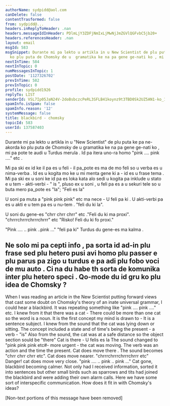```yaml
---
authorName: sydpidd@aol.com
canDelete: false
contentTrasformed: false
from: sydpidd@...
headers.inReplyToHeader: .nan
headers.messageIdInHeader: PDlmLjY3ZDFjNmIxLjMwNjJmZGVlQGFvbC5jb20+
headers.referencesHeader: .nan
layout: email
msgId: 583
msgSnippet: Durante mi pa lekto u artikla in u New Scientist de plu puta ke pa ne-akorda
  ko plu puta de Chomsky de u  gramatika ke na pa gene ge-nati ko , mi pa pote te
nextInTime: 584
nextInTopic: 0
numMessagesInTopic: 1
postDate: '1127326702'
prevInTime: 582
prevInTopic: 0
profile: sydpidd1926
replyTo: LIST
senderId: VSL7Ip05JaN24V-2doBsbczcPeRL3SFLB41koynz9t3TBD0Sk2UZ5AN1-ko_10PKGcgLF6-2
spamInfo.isSpam: false
spamInfo.reason: '12'
systemMessage: false
title: blackbird - chomsky
topicId: 583
userId: 137587403
---
```


Durante mi pa lekto u artikla in u "New Scientist" de plu puta ke pa 
ne-akorda ko plu puta de Chomsky de u  gramatika ke na pa gene ge-nati ko , mi pa pote 
te audi u  Turdus merula . Id pa itera uno-ra homo "pink .... pink ...." etc 
.

 Mi pa ski ex id ke il pa es u feli - il pa_pote es ma de mo feli so u verba 
es u nima-verba . Id es u kogita mo ke u mi menta gene ki a - id es u frase 
tema . Mi pa ski ex u soni ke id pa es loka kata alo sedi u kogita pa inklude u 
stato e u tem - akti-verbi  - " is ", pluso ex u soni , u feli pa es a u 
sekuri tele so u  buta mero pa_pote es "la"; "Feli es la" 

U soni pa muta a "pink pink pink" etc ma nece - U feli pa ki . U akti-verbi 
pa es u akti e u tem pa es u nu-tem . "feli du ki la". 

U soni du gene-es "chrr  chrr  chrr" etc ."Feli du ki ma proxi".  
"chrrrchrrrchrrrchrrr" etc "Risko! Feli du ki fo proxi." 

 "Pink .... .. pink ..pink ..." "feli pa ki"  Turdus du gene-es ma kalma .

 Ne solo mi pa cepti info , pa sorta id ad-in plu frase sed plu hetero pusi 
avi homo plu  passer e plu parus pa zigo u turdus e pa adi plu fobo voci de mu 
auto . Ci na du habe th sorta  de komunika inter plu hetero speci . Qo-mode du 
id gru ko plu idea de Chomsky ?
--------------------------------------------------

When I was reading an article in the New Scientist putting forward views that 
cast some doubt on Chomsky's theory of an inate universal grammar, I could 
hear a blackbird. It was repeating something like "pink .... pink ...." etc. I 
knew from it that there was a cat - There could be more than one cat so the 
word is a noun. It is the first concept my mind is drawn to -  It is a sentence 
subject. I knew from the sound that the cat was lying down or sitting. The 
concept included a state and of time's being the present - a verb - "is" Also from 
the sound, the cat was at a safe distance so the object section sould be 
"there"
Cat is there  - U felis es la
The sound changed to "pink pink pink etc#- more urgent - the cat was moving. 
The verb was an action and the time the present. Cat does move there .
The sound becomes "chrr chrr chrr etc".
Cat does move nearer.
"chrrrchrrrchrrrchrrr etc"
Danger! cat does move very close.
"pink .... .. pink .. pink ..."
Cat gone, blackbird becoming calmer.
Not only had I received information, sorted it into sentences  but other 
small birds such as sparrows and tits had joined the blackbird  and were adding 
their own alarm calls. Here we have some sort of interspecific communication. 
How does it fit in with Chomsky's ideas?


[Non-text portions of this message have been removed]


